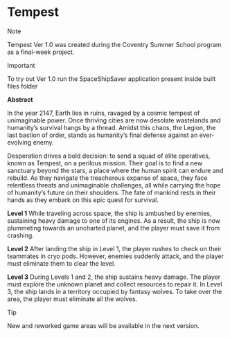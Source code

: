 # Tempest

> [!NOTE]
> Tempest Ver 1.0 was created during the Coventry Summer School program as a final-week project.

> [!IMPORTANT]
> To try out Ver 1.0 run the SpaceShipSaver application present inside built files folder




**Abstract**

In the year 2147, Earth lies in ruins, ravaged by a cosmic tempest of unimaginable power. Once thriving cities are now desolate wastelands and humanity’s survival hangs by a thread. Amidst this chaos, the Legion, the last bastion of order, stands as humanity’s final defense against an ever-evolving enemy.

Desperation drives a bold decision: to send a squad of elite operatives, known as Tempest, on a perilous mission. Their goal is to find a new sanctuary beyond the stars, a place where the human spirit can endure and rebuild. As they navigate the treacherous expanse of space, they face relentless threats and unimaginable challenges, all while carrying the hope of humanity’s future on their shoulders. The fate of mankind rests in their hands as they embark on this epic quest for survival. 

**Level 1** 
While traveling across space, the ship is ambushed by enemies, sustaining heavy damage to one of its engines. As a result, the ship is now plummeting towards an uncharted planet, and the player must save it from crashing.

**Level 2** 
After landing the ship in Level 1, the player rushes to check on their teammates in cryo pods. However, enemies suddenly attack, and the player must eliminate them to clear the level.

**Level 3**
During Levels 1 and 2, the ship sustains heavy damage. The player must explore the unknown planet and collect resources to repair it. In Level 3, the ship lands in a territory occupied by fantasy wolves. To take over the area, the player must eliminate all the wolves.



> [!TIP]
> New and reworked game areas will be available in the next version.
